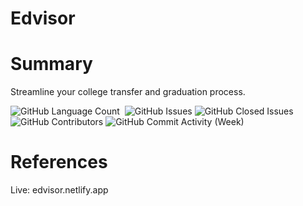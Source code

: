 # Edvisor

# Summary
Streamline your college transfer and graduation process.

<div>
<img alt="GitHub Language Count" src="https://img.shields.io/github/languages/count/andykr1k/EdvisorWeb?&style=for-the-badge"/>
<img alt="" src="https://img.shields.io/github/repo-size/andykr1k/EdvisorWeb?&style=for-the-badge"/>
<img alt="GitHub Issues" src="https://img.shields.io/github/issues/andykr1k/EdvisorWeb?&style=for-the-badge"/>
<img alt="GitHub Closed Issues" src="https://img.shields.io/github/issues-closed/andykr1k/EdvisorWeb?&style=for-the-badge"/>
<img alt="GitHub Contributors" src="https://img.shields.io/github/contributors/andykr1k/EdvisorWeb?&style=for-the-badge"/>
<img alt="GitHub Commit Activity (Week)" src="https://img.shields.io/github/commit-activity/w/andykr1k/EdvisorWeb?&style=for-the-badge"/>
</div>

# References

Live: edvisor.netlify.app